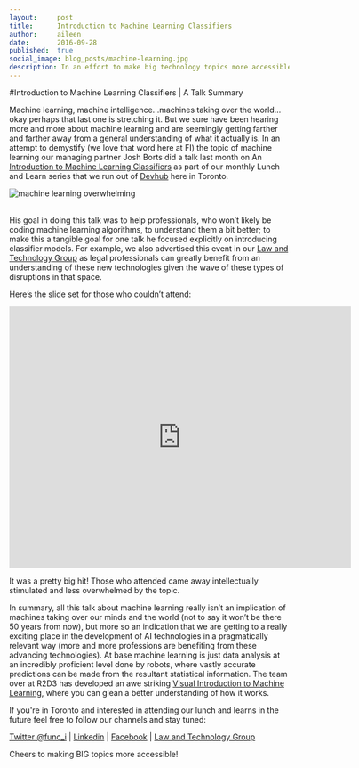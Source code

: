 ```yaml
---
layout:     post
title:      Introduction to Machine Learning Classifiers
author:     aileen
date:       2016-09-28
published:  true
social_image: blog_posts/machine-learning.jpg
description: In an effort to make big technology topics more accessible our managing partner did a talk on machine learning classification models, an introduction to what machine learning is. This is a summary of the talk and link to machine learning information resources.
---
```


#Introduction to Machine Learning Classifiers | A Talk Summary

Machine learning, machine intelligence...machines taking over the world…okay perhaps that last one is stretching it. But we sure have been hearing more and more about machine learning and are seemingly getting farther and farther away from a general understanding of what it actually is.  In an attempt to demystify (we love that word here at FI) the topic of machine learning our managing partner Josh Borts did a talk last month on An [Introduction to Machine Learning Classifiers](https://www.meetup.com/Devhub/events/233471401/) as part of our monthly Lunch and Learn series that we run out of [Devhub](http://devhub.ca) here in Toronto. 

<!--more--> 

<div class="text-center">
  <img src="{% asset_path blog_posts/machine-learning.jpg%}" alt="machine learning overwhelming" />
</div>
<br>

His goal in doing this talk was to help professionals, who won’t likely be coding machine learning algorithms, to understand them a bit better; to make this a tangible goal for one talk he focused explicitly on introducing classifier models. For example, we also advertised this event in our [Law and Technology Group](https://www.meetup.com/Toronto-Law-Technology-Meetup/) as legal professionals can greatly benefit from an understanding of these new technologies given the wave of these types of disruptions in that space.

Here’s the slide set for those who couldn’t attend: 

<iframe src="http://www.slideshare.net/func_i/slideshelf" width="615px" height="470px" frameborder="0" marginwidth="0" marginheight="0" scrolling="no" style="border:none;" allowfullscreen webkitallowfullscreen mozallowfullscreen></iframe>

It was a pretty big hit! Those who attended came away intellectually stimulated and less overwhelmed by the topic. 

In summary, all this talk about machine learning really isn’t an implication of machines taking over our minds and the world (not to say it won’t be there 50 years from now), but more so an indication that we are getting to a really exciting place in the development of AI technologies in a pragmatically relevant way (more and more professions are benefiting from these advancing technologies). At base machine learning is just data analysis at an incredibly proficient level done by robots, where vastly accurate predictions can be made from the resultant statistical information.  The team over at R2D3 has developed an awe striking [Visual Introduction to Machine Learning](http://www.r2d3.us/visual-intro-to-machine-learning-part-1/), where you can glean a better understanding of how it works. 

If you're in Toronto and interested in attending our lunch and learns in the future feel free to follow our channels and stay tuned: 

[Twitter @func_i](https://twitter.com/func_i) |
[Linkedin](https://www.linkedin.com/company/functional-imperative) |
[Facebook](https://www.facebook.com/SoftwareConsultancy/) | 
[Law and Technology Group](https://www.meetup.com/Toronto-Law-Technology-Meetup/)

Cheers to making BIG topics more accessible! 

 
